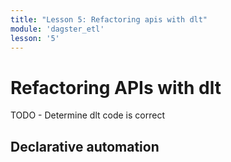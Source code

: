```yaml
---
title: "Lesson 5: Refactoring apis with dlt"
module: 'dagster_etl'
lesson: '5'
---
```


# Refactoring APIs with dlt

TODO - Determine dlt code is correct

## Declarative automation